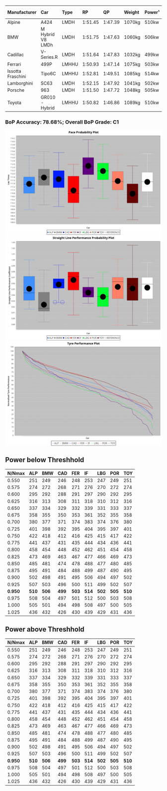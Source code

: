 |Manufacturer|Car|Type|RP|QP|Weight|Power¹|Threshhold|PINC|Power²|E/Stint|AVG Vmax|FDS|RDLC|L/Stint|BOP-Grade|ModelAccuracy|ModelPoints|Match%|
|:-|:-|:-|:-|:-|:-|:-|:-|:-|:-|:-|:-|:-|:-|:-|:-|:-|:-|:-|
|Alpine|A424|LMDH|1:51.45|1:47.39|1070kg|510kw|210.0kph|0%|510kw|905MJ|283.34kph|-|1.00|33|~A1|81.46%|523|100.00%|
|BMW|M Hybrid V8 LMDh|LMDH|1:51.75|1:47.63|1060kg|506kw|210.0kph|0%|506kw|892MJ|279.34kph|-|1.01|33|~A1|98.60%|1690|99.55%|
|Cadillac|V-Series.R|LMDH|1:51.64|1:47.83|1032kg|499kw|210.0kph|0%|499kw|873MJ|284.21kph|-|1.03|33|~A1|98.38%|1765|96.65%|
|Ferrari|499P|LMHHU|1:50.93|1:47.14|1075kg|503kw|210.0kph|0%|503kw|887MJ|284.92kph|190kph|1.02|33|-D1|92.24%|2247|69.29%|
|Issotta Fraschini|Tipo6C|LMHHU|1:52.81|1:49.51|1085kg|514kw|210.0kph|0%|514kw|918MJ|282.16kph|190kph|1.02|33|+Ω1|66.67%|96|31.84%|
|Lamborghini|SC63|LMDH|1:52.15|1:47.92|1041kg|502kw|210.0kph|0%|502kw|883MJ|281.71kph|-|1.05|33|+D1|96.77%|419|69.79%|
|Porsche|963|LMDH|1:51.50|1:47.72|1048kg|505kw|210.0kph|0%|505kw|889MJ|284.23kph|-|1.02|33|~A1|96.81%|5438|96.30%|
|Toyota|GR010 - Hybrid|LMHHU|1:50.82|1:46.86|1089kg|510kw|210.0kph|0%|510kw|905MJ|282.80kph|190kph|1.01|33|-D1|86.04%|1751|66.00%|

### BoP Accuracy: 78.68%; Overall BoP Grade: C1
![PACECHART](./IMG/CUSTOM.png)
![STRAIGHTLINEPERFORMANCECHART](./IMG/CUSTOM_sp.png)
![TYREPERFORMANCECHART](./IMG/CUSTOM_tw.png)

## Power below Threshhold
|N/Nmax|ALP|BMW|CAD|FER|IF|LBG|POR|TOY|
|:-|:-|:-|:-|:-|:-|:-|:-|:-|
|0.550|251|249|246|248|253|247|249|251|
|0.575|274|272|268|271|276|270|272|274|
|0.600|295|292|288|291|297|290|292|295|
|0.625|316|313|308|311|318|310|312|316|
|0.650|337|334|329|332|339|331|333|337|
|0.675|358|355|350|353|361|352|355|358|
|0.700|380|377|371|374|383|374|376|380|
|0.725|401|398|392|395|404|395|397|401|
|0.750|422|418|412|416|425|415|417|422|
|0.775|441|437|431|435|444|434|436|441|
|0.800|458|454|448|452|462|451|454|458|
|0.825|473|469|463|467|477|466|469|473|
|0.850|485|481|474|478|488|477|480|485|
|0.875|495|491|484|488|499|487|490|495|
|0.900|502|498|491|495|506|494|497|502|
|0.925|507|503|496|500|511|499|502|507|
|**0.950**|**510**|**506**|**499**|**503**|**514**|**502**|**505**|**510**|
|0.975|508|504|497|501|512|500|503|508|
|1.000|505|501|494|498|508|497|500|505|
|1.025|436|432|426|430|439|429|431|436|

## Power above Threshhold
|N/Nmax|ALP|BMW|CAD|FER|IF|LBG|POR|TOY|
|:-|:-|:-|:-|:-|:-|:-|:-|:-|
|0.550|251|249|246|248|253|247|249|251|
|0.575|274|272|268|271|276|270|272|274|
|0.600|295|292|288|291|297|290|292|295|
|0.625|316|313|308|311|318|310|312|316|
|0.650|337|334|329|332|339|331|333|337|
|0.675|358|355|350|353|361|352|355|358|
|0.700|380|377|371|374|383|374|376|380|
|0.725|401|398|392|395|404|395|397|401|
|0.750|422|418|412|416|425|415|417|422|
|0.775|441|437|431|435|444|434|436|441|
|0.800|458|454|448|452|462|451|454|458|
|0.825|473|469|463|467|477|466|469|473|
|0.850|485|481|474|478|488|477|480|485|
|0.875|495|491|484|488|499|487|490|495|
|0.900|502|498|491|495|506|494|497|502|
|0.925|507|503|496|500|511|499|502|507|
|**0.950**|**510**|**506**|**499**|**503**|**514**|**502**|**505**|**510**|
|0.975|508|504|497|501|512|500|503|508|
|1.000|505|501|494|498|508|497|500|505|
|1.025|436|432|426|430|439|429|431|436|
